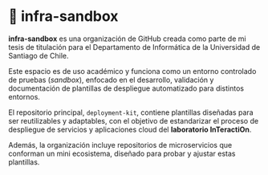 # 🧪 infra-sandbox

**infra-sandbox** es una organización de GitHub creada como parte de mi tesis de titulación para el Departamento de Informática de la Universidad de Santiago de Chile.

Este espacio es de uso académico y funciona como un entorno controlado de pruebas (*sandbox*), enfocado en el desarrollo, validación y documentación de plantillas de despliegue automatizado para distintos entornos.

El repositorio principal, `deployment-kit`, contiene plantillas diseñadas para ser reutilizables y adaptables, con el objetivo de estandarizar el proceso de despliegue de servicios y aplicaciones cloud del **laboratorio InTeractiOn**.

Además, la organización incluye repositorios de microservicios que conforman un mini ecosistema, diseñado para probar y ajustar estas plantillas.
